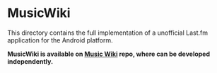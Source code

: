 # MusicWiki

This directory contains the full implementation of a unofficial Last.fm application for
the Android platform.

__MusicWiki is available on [Music Wiki](https://github.com/vansh-tandon/MusicWiki.git)
repo, where can be developed independently.__
 
 
